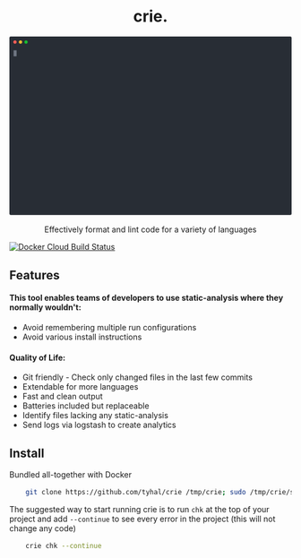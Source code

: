 <h1 align="center">
    crie.
</h1>
<p align="center">
    <img src="https://raw.githubusercontent.com/tyhal/crie/master/doc/demo.svg?sanitize=true" width="572" alt="crie cli demo">
</p>
<p align="center">
    Effectively format and lint code for a variety of languages
</p>

[![Docker Cloud Build Status](https://img.shields.io/docker/cloud/build/tyhal/crie.svg)](https://hub.docker.com/r/tyhal/crie)

## Features

#### This tool enables teams of developers to use static-analysis where they normally wouldn't:

-   Avoid remembering multiple run configurations
-   Avoid various install instructions

#### Quality of Life:

-   Git friendly - Check only changed files in the last few commits
-   Extendable for more languages
-   Fast and clean output
-   Batteries included but replaceable
-   Identify files lacking any static-analysis
-   Send logs via logstash to create analytics

## Install

Bundled all-together with Docker

```bash
    git clone https://github.com/tyhal/crie /tmp/crie; sudo /tmp/crie/script/crie install
```

The suggested way to start running crie is to run `chk` at the top of your project and add `--continue` to see every error in the project (this will not change any code)

```bash
    crie chk --continue
```
